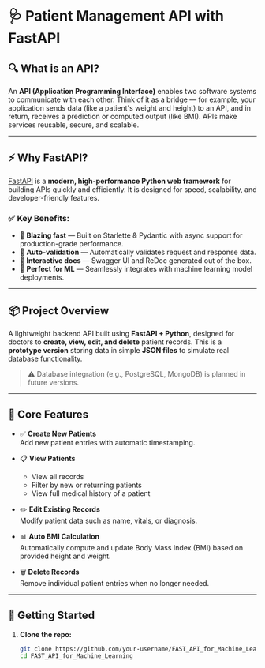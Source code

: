 # 🩺 Patient Management API with FastAPI

## 🔍 What is an API?

An **API (Application Programming Interface)** enables two software systems to communicate with each other. Think of it as a bridge — for example, your application sends data (like a patient's weight and height) to an API, and in return, receives a prediction or computed output (like BMI). APIs make services reusable, secure, and scalable.

---

## ⚡ Why FastAPI?

[FastAPI](https://fastapi.tiangolo.com/) is a **modern, high-performance Python web framework** for building APIs quickly and efficiently. It is designed for speed, scalability, and developer-friendly features.

### ✅ Key Benefits:
- 🚀 **Blazing fast** — Built on Starlette & Pydantic with async support for production-grade performance.
- 🧪 **Auto-validation** — Automatically validates request and response data.
- 📄 **Interactive docs** — Swagger UI and ReDoc generated out of the box.
- 🧩 **Perfect for ML** — Seamlessly integrates with machine learning model deployments.

---

## 📦 Project Overview

A lightweight backend API built using **FastAPI + Python**, designed for doctors to **create, view, edit, and delete** patient records. This is a **prototype version** storing data in simple **JSON files** to simulate real database functionality.

> ⚠️ Database integration (e.g., PostgreSQL, MongoDB) is planned in future versions.

---

## 🔧 Core Features

- ✅ **Create New Patients**  
  Add new patient entries with automatic timestamping.

- 📋 **View Patients**  
  - View all records  
  - Filter by new or returning patients  
  - View full medical history of a patient

- ✏️ **Edit Existing Records**  
  Modify patient data such as name, vitals, or diagnosis.

- 📊 **Auto BMI Calculation**  
  Automatically compute and update Body Mass Index (BMI) based on provided height and weight.

- 🗑️ **Delete Records**  
  Remove individual patient entries when no longer needed.

---

## 🚀 Getting Started

1. **Clone the repo:**
   ```bash
   git clone https://github.com/your-username/FAST_API_for_Machine_Learning.git
   cd FAST_API_for_Machine_Learning
